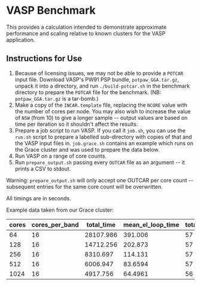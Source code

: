 # VASP Benchmark

This provides a calculation intended to demonstrate approximate performance and scaling relative to known clusters for the VASP application.


## Instructions for Use

1. Because of licensing issues, we may not be able to provide a `POTCAR` input file. Download VASP's PW91 PSP bundle, `potpaw_GGA.tar.gz`, unpack it into a directory, and run `./build-potcar.sh` in the benchmark directory to prepare the `POTCAR` file for the benchmark. (NB: `potpaw_GGA.tar.gz` is a tar-bomb.)
1. Make a copy of the `INCAR.template` file, replacing the `NCORE` value with the number of cores per node. You may also wish to increase the value of `NSW` (from 10) to give a longer sample -- output values are based on time per iteration so it shouldn't affect the results.
1. Prepare a job script to run VASP. If you call it `job.sh`, you can use the `run.sh` script to prepare a labelled sub-directory with copies of that and the VASP input files in. `job.grace.sh` contains an example which runs on the Grace cluster and was used to prepare the data below.
1. Run VASP on a range of core counts.
1. Run `prepare_output.sh` passing every `OUTCAR` file as an argument -- it prints a CSV to stdout.

Warning: `prepare_output.sh` will only accept one OUTCAR per core count -- subsequent entries for the same core count will be overwritten.

All timings are in seconds. 

Example data taken from our Grace cluster:

cores|cores\_per\_band|total\_time|mean\_el\_loop\_time|total\_el\_steps|mean\_geo\_loop\_time|total\_geo\_steps|min\_el\_loop\_time|max\_el\_loop\_time|last\_energy
-----|----------------|-----------|--------------------|----------------|---------------------|-----------------|-------------------|-------------------|------------
64|16|28107.986|391.006|57|1034.35|10|265.5471|557.1389|-9641.90580032
128|16|14712.256|202.873|57|1436.65|10|138.8446|286.2712|-9641.90580034
256|16|8310.697|114.131|57|797.559|10|82.0328|154.9972|-9641.90580037
512|16|6006.947|83.6594|57|560.664|10|56.6392|135.3589|-9641.90580037
1024|16|4917.756|64.4961|56|418.48|10|54.1285|75.6296|-9641.90580036


